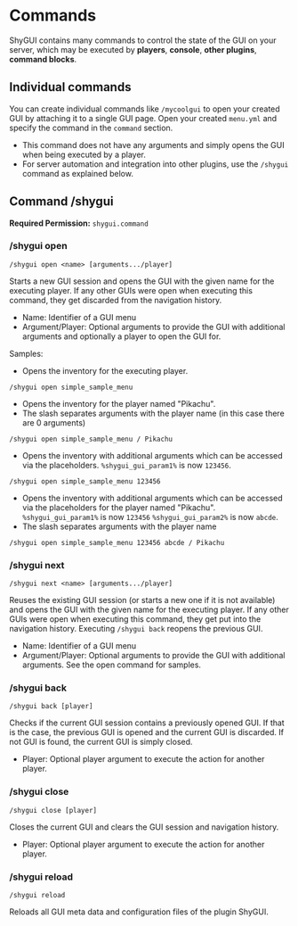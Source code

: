 # Commands

ShyGUI contains many commands to control the state of the GUI on your server, which may be executed by **players**, **console**,  **other plugins**, **command blocks**.


## Individual commands

You can create individual commands like ``/mycoolgui`` to open your created GUI by attaching it to a single GUI page. Open your created ``menu.yml``
and specify the command in the ``command`` section. 

* This command does not have any arguments and simply opens the GUI when being executed by a player. 
* For server automation and integration into other plugins, use the ``/shygui`` command as explained below.

## Command /shygui


**Required Permission:**
``
shygui.command
``

### /shygui open

```
/shygui open <name> [arguments.../player]
```

Starts a new GUI session and opens the GUI with the given name for the executing player. If any other GUIs were open when executing this command, they get discarded from the navigation history.

* Name: Identifier of a GUI menu
* Argument/Player: Optional arguments to provide the GUI with additional arguments and optionally a player to open the GUI for.

Samples:

* Opens the inventory for the executing player.

```
/shygui open simple_sample_menu
```

* Opens the inventory for the player named "Pikachu".
* The slash separates arguments with the player name (in this case there are 0 arguments)

```
/shygui open simple_sample_menu / Pikachu
```

* Opens the inventory with additional arguments which can be accessed via the placeholders. ``%shygui_gui_param1%`` is now ``123456``.

```
/shygui open simple_sample_menu 123456
```

* Opens the inventory with additional arguments which can be accessed via the placeholders for the player named "Pikachu". ``%shygui_gui_param1%`` is now ``123456`` ``%shygui_gui_param2%`` is now ``abcde``.
* The slash separates arguments with the player name

```
/shygui open simple_sample_menu 123456 abcde / Pikachu
```

### /shygui next

```
/shygui next <name> [arguments.../player]
```

Reuses the existing GUI session (or starts a new one if it is not available) and opens the GUI with the given name for the executing player. If any other GUIs were open when executing this command, they get put into the navigation history. Executing ``/shygui back`` reopens the previous GUI.

* Name: Identifier of a GUI menu
* Argument/Player: Optional arguments to provide the GUI with additional arguments. See the open command for samples.

### /shygui back

```
/shygui back [player]
```

Checks if the current GUI session contains a previously opened GUI. If that is the case, the previous GUI is opened and the current GUI is discarded. If not GUI is found, the current GUI is simply closed.

* Player: Optional player argument to execute the action for another player.

### /shygui close

```
/shygui close [player]
```

Closes the current GUI and clears the GUI session and navigation history.

* Player: Optional player argument to execute the action for another player.

### /shygui reload

```
/shygui reload
```

Reloads all GUI meta data and configuration files of the plugin ShyGUI.
